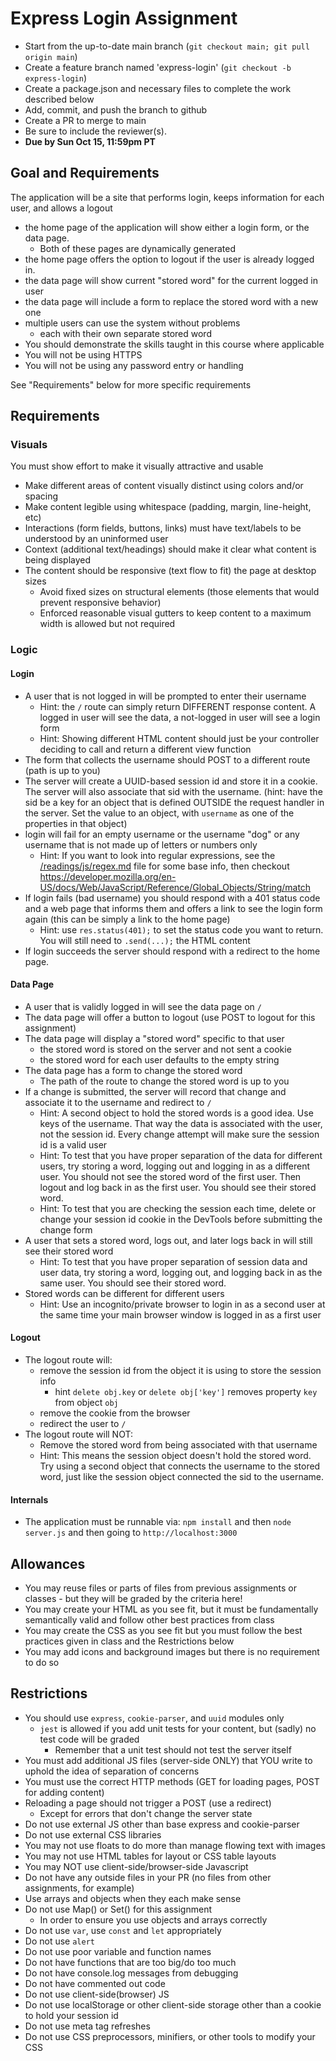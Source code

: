 # Express Login Assignment

* Start from the up-to-date main branch (`git checkout main; git pull origin main`)
* Create a feature branch named 'express-login' (`git checkout -b express-login`)
* Create a package.json and necessary files to complete the work described below
* Add, commit, and push the branch to github
* Create a PR to merge to main
* Be sure to include the reviewer(s).  
* **Due by Sun Oct 15, 11:59pm PT**

## Goal and Requirements

The application will be a site that performs login, keeps information for each user, and allows a logout

- the home page of the application will show either a login form, or the data page.
  - Both of these pages are dynamically generated
- the home page offers the option to logout if the user is already logged in.
- the data page will show current "stored word" for the current logged in user
- the data page will include a form to replace the stored word with a new one
- multiple users can use the system without problems
  - each with their own separate stored word
- You should demonstrate the skills taught in this course where applicable
- You will not be using HTTPS
- You will not be using any password entry or handling

See "Requirements" below for more specific requirements

## Requirements

### Visuals

You must show effort to make it visually attractive and usable
- Make different areas of content visually distinct using colors and/or spacing
- Make content legible using whitespace (padding, margin, line-height, etc)
- Interactions (form fields, buttons, links) must have text/labels to be understood by an uninformed user
- Context (additional text/headings) should make it clear what content is being displayed
- The content should be responsive (text flow to fit) the page at desktop sizes 
  - Avoid fixed sizes on structural elements (those elements that would prevent responsive behavior)
  - Enforced reasonable visual gutters to keep content to a maximum width is allowed but not required

### Logic

#### Login

- A user that is not logged in will be prompted to enter their username
    - Hint: the `/` route can simply return DIFFERENT response content.  A logged in user will see the data, a not-logged in user will see a login form
    - Hint: Showing different HTML content should just be your controller deciding to call and return a different view function
- The form that collects the username should POST to a different route (path is up to you)
- The server will create a UUID-based session id and store it in a cookie.  The server will also associate that sid with the username.  (hint: have the sid be a key for an object that is defined OUTSIDE the request handler in the server.  Set the value to an object, with `username` as one of the properties in that object)
- login will fail for an empty username or the username "dog" or any username that is not made up of letters or numbers only
  - Hint: If you want to look into regular expressions, see the [/readings/js/regex.md](/readings/js/regex.md) file for some base info, then checkout https://developer.mozilla.org/en-US/docs/Web/JavaScript/Reference/Global_Objects/String/match
- If login fails (bad username) you should respond with a 401 status code and a web page that informs them and offers a link to see the login form again (this can be simply a link to the home page)
    - Hint: use `res.status(401);` to set the status code you want to return.  You will still need to `.send(...);` the HTML content
- If login succeeds the server should respond with a redirect to the home page.

#### Data Page

- A user that is validly logged in will see the data page on `/`
- The data page will offer a button to logout (use POST to logout for this assignment)
- The data page will display a "stored word" specific to that user
  - the stored word is stored on the server and not sent a cookie
  - the stored word for each user defaults to the empty string
- The data page has a form to change the stored word
  - The path of the route to change the stored word is up to you
- If a change is submitted, the server will record that change and associate it to the username and redirect to `/`
  - Hint: A second object to hold the stored words is a good idea.  Use keys of the username.  That way the data is associated with the user, not the session id. Every change attempt will make sure the session id is a valid user
  - Hint: To test that you have proper separation of the data for different users, try storing a word, logging out and logging in as a different user.  You should not see the stored word of the first user.  Then logout and log back in as the first user.  You should see their stored word.
  - Hint: To test that you are checking the session each time, delete or change your session id cookie in the DevTools before submitting the change form
- A user that sets a stored word, logs out, and later logs back in will still see their stored word
  - Hint: To test that you have proper separation of session data and user data, try storing a word, logging out, and logging back in as the same user.  You should see their stored word.
- Stored words can be different for different users
  - Hint: Use an incognito/private browser to login in as a second user at the same time your main browser window is logged in as a first user

#### Logout

- The logout route will:
  - remove the session id from the object it is using to store the session info
    - hint `delete obj.key` or `delete obj['key']` removes property `key` from object `obj`
  - remove the cookie from the browser
  - redirect the user to `/`
- The logout route will NOT:
  - Remove the stored word from being associated with that username
  - Hint: This means the session object doesn't hold the stored word.  Try using a second object that connects the username to the stored word, just like the session object connected the sid to the username.

#### Internals

* The application must be runnable via: `npm install` and then `node server.js` and then going to `http://localhost:3000`

## Allowances
* You may reuse files or parts of files from previous assignments or classes - but they will be graded by the criteria here!
* You may create your HTML as you see fit, but it must be fundamentally semantically valid and follow other best practices from class
* You may create the CSS as you see fit but you must follow the best practices given in class and the Restrictions below
* You may add icons and background images but there is no requirement to do so

## Restrictions
* You should use `express`, `cookie-parser`, and `uuid` modules only
  - `jest` is allowed if you add unit tests for your content, but (sadly) no test code will be graded
    - Remember that a unit test should not test the server itself
* You must add additional JS files (server-side ONLY) that YOU write to uphold the idea of separation of concerns
* You must use the correct HTTP methods (GET for loading pages, POST for adding content)
* Reloading a page should not trigger a POST (use a redirect)
  - Except for errors that don't change the server state
* Do not use external JS other than base express and cookie-parser
* Do not use external CSS libraries
* You may not use floats to do more than manage flowing text with images
* You may not use HTML tables for layout or CSS table layouts
* You may NOT use client-side/browser-side Javascript
* Do not have any outside files in your PR (no files from other assignments, for example)
* Use arrays and objects when they each make sense
* Do not use Map() or Set() for this assignment
  * In order to ensure you use objects and arrays correctly
* Do not use `var`, use `const` and `let` appropriately
* Do not use `alert`
* Do not use poor variable and function names
* Do not have functions that are too big/do too much
* Do not have console.log messages from debugging
* Do not have commented out code
* Do not use client-side(browser) JS
* Do not use localStorage or other client-side storage other than a cookie to hold your session id
* Do not use meta tag refreshes
* Do not use CSS preprocessors, minifiers, or other tools to modify your CSS

